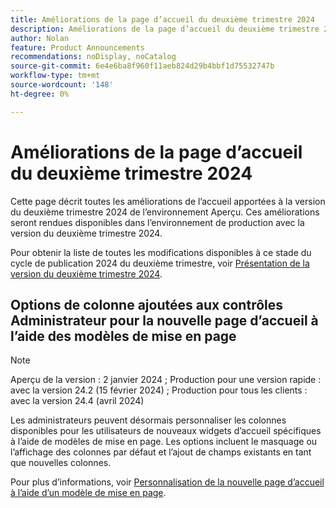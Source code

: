 ```yaml
---
title: Améliorations de la page d’accueil du deuxième trimestre 2024
description: Améliorations de la page d’accueil du deuxième trimestre 2024
author: Nolan
feature: Product Announcements
recommendations: noDisplay, noCatalog
source-git-commit: 6e4e6ba8f960f11aeb824d29b4bbf1d75532747b
workflow-type: tm+mt
source-wordcount: '148'
ht-degree: 0%

---
```


# Améliorations de la page d’accueil du deuxième trimestre 2024

Cette page décrit toutes les améliorations de l’accueil apportées à la version du deuxième trimestre 2024 de l’environnement Aperçu. Ces améliorations seront rendues disponibles dans l’environnement de production avec la version du deuxième trimestre 2024.

Pour obtenir la liste de toutes les modifications disponibles à ce stade du cycle de publication 2024 du deuxième trimestre, voir [Présentation de la version du deuxième trimestre 2024](/help/quicksilver/product-announcements/product-releases/24-q2-release-activity/24-q2-release-overview.md).

## Options de colonne ajoutées aux contrôles Administrateur pour la nouvelle page d’accueil à l’aide des modèles de mise en page

>[!NOTE]
>
>Aperçu de la version : 2 janvier 2024 ; Production pour une version rapide : avec la version 24.2 (15 février 2024) ; Production pour tous les clients : avec la version 24.4 (avril 2024)

Les administrateurs peuvent désormais personnaliser les colonnes disponibles pour les utilisateurs de nouveaux widgets d’accueil spécifiques à l’aide de modèles de mise en page. Les options incluent le masquage ou l’affichage des colonnes par défaut et l’ajout de champs existants en tant que nouvelles colonnes.

Pour plus d’informations, voir [Personnalisation de la nouvelle page d’accueil à l’aide d’un modèle de mise en page](/help/quicksilver/administration-and-setup/customize-workfront/use-layout-templates/customize-new-home-layout-template.md).
